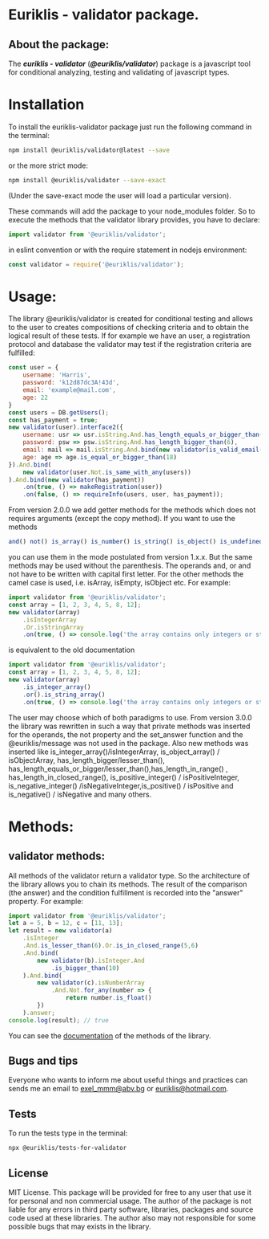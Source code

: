 # Euriklis - validator package.

## About the package:

The ***euriklis - validator*** (***@euriklis/validator***) package is a javascript tool for conditional analyzing, testing and validating of javascript types. 
# Installation

To install the euriklis-validator package just run the following command in the terminal:

```sh
npm install @euriklis/validator@latest --save
```
or the more strict mode:

```sh
npm install @euriklis/validator --save-exact
```
(Under the save-exact mode the user will load a particular version).

These commands will add the package to your node_modules folder.
So to execute the methods that the validator library provides, you have to declare:

```js
import validator from '@euriklis/validator';
```
in eslint convention or with the require statement in nodejs environment:
```js
const validator = require('@euriklis/validator');
```
# Usage:
The library @euriklis/validator is created for conditional testing and allows to the user to creates compositions of checking criteria and to obtain the logical result of these tests. If for example we have an user, a registration protocol and database the validator may test if the registration criteria are fulfilled:
```js
const user = {
    username: 'Harris',
    password: 'k12d87dc3A!43d',
    email: 'example@mail.com',
    age: 22 
}
const users = DB.getUsers();
const has_payment = true;
new validator(user).interface2({
    username: usr => usr.isString.And.has_length_equals_or_bigger_than(6),
    password: psw => psw.isString.And.has_length_bigger_than(6),
    email: mail => mail.isString.And.bind(new validator(is_valid_email(mail.value)).is_same(true)),
    age: age => age.is_equal_or_bigger_than(18)
}).And.bind(
    new validator(user.Not.is_same_with_any(users))
).And.bind(new validator(has_payment))
    .on(true, () => makeRegistration(user))
    .on(false, () => requireInfo(users, user, has_payment));
```

From version 2.0.0 we add getter methods for the methods which does not requires arguments (except the copy method). If you want to use the methods 
```js 
and() not() is_array() is_number() is_string() is_object() is_undefined() is_empty() and etc...
```
you can use them in the mode postulated from version 1.x.x. But the same methods may be used without the parenthesis. The operands and, or and not have to be written with capital first letter. For the other methods the camel case is used, i.e. isArray, isEmpty, isObject etc.
For example:
```js
import validator from '@euriklis/validator';
const array = [1, 2, 3, 4, 5, 8, 12];
new validator(array)
    .isIntegerArray
    .Or.isStringArray
    .on(true, () => console.log('the array contains only integers or strings.'))
```
is equivalent to the old documentation
```js
import validator from '@euriklis/validator';
const array = [1, 2, 3, 4, 5, 8, 12];
new validator(array)
    .is_integer_array()
    .or().is_string_array()
    .on(true, () => console.log('the array contains only integers or strings.'))
```
The user may choose which of both paradigms to use.
From version 3.0.0 the library was rewritten in such a way that private methods was inserted for the operands, the not property and the set_answer function and the @euriklis/message was not used in the package. Also new methods was inserted like is_integer_array()/isIntegerArray, is_object_array() / isObjectArray, has_length_bigger/lesser_than(), has_length_equals_or_bigger/lesser_than(),has_length_in_range() , has_length_in_closed_range(), is_positive_integer() / isPositiveInteger, is_negative_integer() /isNegativeInteger,is_positive() / isPositive and is_negative() / isNegative and many others.
# Methods:

## validator methods:
All methods of the validator return a validator type. So the architecture of the library allows you to chain its methods. The result of the comparison (the answer) and the condition fulfillment is recorded into the "answer" property. For example:

```js
import validator from '@euriklis/validator';
let a = 5, b = 12, c = [11, 13];
let result = new validator(a)
    .isInteger
    .And.is_lesser_than(6).Or.is_in_closed_range(5,6)
    .And.bind(
        new validator(b).isInteger.And
            .is_bigger_than(10)
    ).And.bind(
        new validator(c).isNumberArray
            .And.Not.for_any(number => {
                return number.is_float()
        })
    ).answer;
console.log(result); // true
```
You can see the [documentation](./DOCUMENTATION.md) of the methods of the library.
## Bugs and tips

Everyone who wants to inform me about useful things and practices can sends me an email to exel_mmm@abv.bg or euriklis@hotmail.com. 

## Tests

To run the tests type in the terminal:
```sh
npx @euriklis/tests-for-validator
```
## License
MIT License.
This package will be provided for free to any user that use it for personal and non commercial usage. The author of the package is not liable for any errors in third party software, libraries, packages and source code used at these libraries. The author also may not responsible for some possible bugs that may exists in the library.
